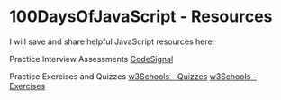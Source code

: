 # 100DaysOfJavaScript - Resources

I will save and share helpful JavaScript resources here.

Practice Interview Assessments
[CodeSignal](https://codesignal.com/)

Practice Exercises and Quizzes
[w3Schools - Quizzes](https://www.w3schools.com/quiztest/default.asp)
[w3Schools - Exercises](https://www.w3schools.com/exercises/index.php)
